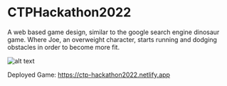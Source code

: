 # CTPHackathon2022

A web based game design, similar to the google search engine dinosaur game. Where Joe, an overweight character, starts running and dodging obstacles in order to become more fit. 

![alt text]([http://url/to/img.png](https://user-images.githubusercontent.com/78616243/188323154-f2f4ed80-38cc-4810-a73e-3b7bb0d79010.png))

Deployed Game: https://ctp-hackathon2022.netlify.app
